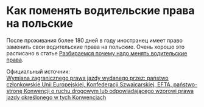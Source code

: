 # Как поменять водительские права на польские

После проживания более 180 дней в году иностранец имеет право заменить свои водительские права на польские.
Очень хорошо это расписано в статье [Разбираемся почему надо менять водительские права](http://blog.mail4yuna.tk/2017/04/25/czemu-trzeba-wymienic-prawo-jazdy/).

Официальный источник:  
[Wymiana zagranicznego prawa jazdy wydanego przez: państwo członkowskie Unii Europejskiej, Konfederacji Szwajcarskiej, EFTA, państwo-stronę Konwencji o ruchu drogowym lub odpowiadającego wzorowi prawa jazdy określonego w tych Konwencjach](https://warszawa19115.pl/-/wymiana-zagranicznego-prawa-jazdy-wydanego-przez-panstwo-czlonkowskie-unii-europejskiej-konfederacji-szwajcarskiej-efta-panstwo-strone-konwencji-o-ruc)
